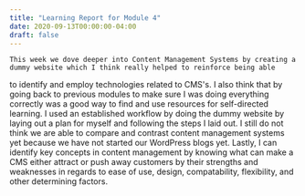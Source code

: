```yaml
---
title: "Learning Report for Module 4"
date: 2020-09-13T00:00:00-04:00
draft: false
---
```

    This week we dove deeper into Content Management Systems by creating a dummy website which I think really helped to reinforce being able
  to identify and employ technologies related to CMS's. I also think that by going back to previous modules to make sure I was doing everything
  correctly was a good way to find and use resources for self-directed learning. I used an established workflow by doing the dummy website by
  laying out a plan for myself and following the steps I laid out. I still do not think we are able to compare and contrast content management systems 
  yet because we have not started our WordPress blogs yet. Lastly, I can identify key concepts in content management by knowing what can make a CMS
  either attract or push away customers by their strengths and weaknesses in regards to ease of use, design, compatability, flexibility, and other 
  determining factors. 
